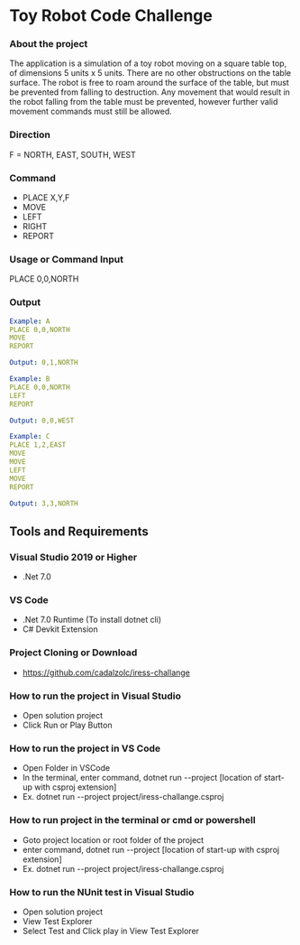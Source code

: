 # Toy Robot Code Challenge

### About the project
The application is a simulation of a toy robot moving on a square table top, of dimensions 5 units x 5 units. There are no
other obstructions on the table surface. The robot is free to roam around the surface of the table, but must be prevented
from falling to destruction. Any movement that would result in the robot falling from the table must be prevented,
however further valid movement commands must still be allowed.



### Direction
F = NORTH, EAST, SOUTH, WEST

### Command
- PLACE X,Y,F
- MOVE
- LEFT
- RIGHT
- REPORT

### Usage or Command Input
PLACE 0,0,NORTH

### Output
```yaml
Example: A
PLACE 0,0,NORTH
MOVE
REPORT

Output: 0,1,NORTH

Example: B
PLACE 0,0,NORTH
LEFT
REPORT

Output: 0,0,WEST

Example: C
PLACE 1,2,EAST
MOVE
MOVE
LEFT
MOVE
REPORT

Output: 3,3,NORTH
```

## Tools and Requirements

### Visual Studio 2019 or Higher
- .Net 7.0

### VS Code
- .Net 7.0 Runtime (To install dotnet cli)
- C# Devkit Extension

### Project Cloning or Download
- https://github.com/cadalzolc/iress-challange

### How to run the project in Visual Studio
- Open solution project
- Click Run or Play Button

### How to run the project in VS Code
- Open Folder in VSCode
- In the terminal, enter command, dotnet run --project [location of start-up with csproj extension]
- Ex. dotnet run --project project/iress-challange.csproj

### How to run project in the terminal or cmd or powershell
- Goto project location or root folder of the project
- enter command, dotnet run --project [location of start-up with csproj extension]
- Ex. dotnet run --project project/iress-challange.csproj

### How to run the NUnit test in Visual Studio
- Open solution project
- View Test Explorer
- Select Test and Click play in View Test Explorer


